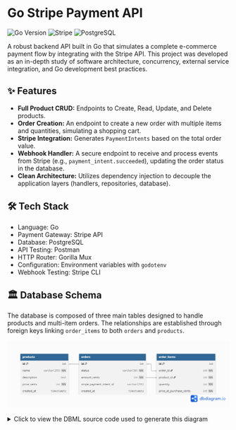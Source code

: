 # Go Stripe Payment API

  ![Go Version](https://img.shields.io/badge/Go-1.21-00ADD8?style=for-the-badge&logo=go)
  ![Stripe](https://img.shields.io/badge/Stripe-6772E5?style=for-the-badge&logo=stripe)
  ![PostgreSQL](https://img.shields.io/badge/PostgreSQL-4169E1?style=for-the-badge&logo=postgresql) 
  
A robust backend API built in Go that simulates a complete e-commerce payment flow by integrating with the Stripe API. This project was developed as an in-depth study of software architecture, concurrency, external service integration, and Go development best practices.

## ✨ Features

  * **Full Product CRUD:** Endpoints to Create, Read, Update, and Delete products.
  * **Order Creation:** An endpoint to create a new order with multiple items and quantities, simulating a shopping cart.
  * **Stripe Integration:** Generates `PaymentIntents` based on the total order value.
  * **Webhook Handler:** A secure endpoint to receive and process events from Stripe (e.g., `payment_intent.succeeded`), updating the order status in the database.
  * **Clean Architecture:** Utilizes dependency injection to decouple the application layers (handlers, repositories, database).

## 🛠️ Tech Stack

  * Language: Go
  * Payment Gateway: Stripe API
  * Database: PostgreSQL
  * API Testing: Postman
  * HTTP Router: Gorilla Mux
  * Configuration: Environment variables with `godotenv`
  * Webhook Testing: Stripe CLI

## 🏛️ Database Schema

  The database is composed of three main tables designed to handle products and multi-item orders. The relationships are established through foreign keys linking `order_items` to both `orders` and `products`.

  ![Database Schema Diagram](docs/db_schema.png)

  <details>
  <summary>Click to view the DBML source code used to generate this diagram</summary>

  ```dbml
  // DBML code for dbdiagram.io

  Table products {
    id int [pk, increment]
    name varchar(255) [not null]
    description text
    price_cents int [not null, note: 'CHECK(price_cents > 0)']
    created_at timestamptz [default: `now()`]
  }

  Table orders {
    id int [pk, increment]
    status varchar(50) [not null, default: 'pending']
    amount_cents int [not null]
    stripe_payment_intent_id varchar(255) [unique]
    created_at timestamptz [default: `now()`]
  }

  Table order_items {
    id int [pk, increment]
    order_id int [not null]
    product_id int [not null]
    quantity int [not null, note: 'CHECK(quantity > 0)']
    price_at_purchase_cents int [not null]
  }

  // Define relationships
  Ref: order_items.order_id > orders.id
  Ref: order_items.product_id > products.id


## 🚀 Getting Started

Follow these steps to get a local copy up and running.

### Prerequisites

  * [Go](https://go.dev/doc/install) (version 1.21 or higher)
  * [PostgreSQL](https://www.postgresql.org/download/) installed locally
  * [Stripe CLI](https://stripe.com/docs/stripe-cli)
  * A [Stripe](https://stripe.com) account

### 1. Clone the Repository

  ```bash
  git clone https://github.com/RotigoZ/stripe-api-go.git
  cd stripe-api-go
  ```

### 2. Set up Environment Variables

  Create a `.env` file in the project root by copying the example file.
  ```bash
  cp .env.example .env
  ```
  Now, edit the `.env` file with your Stripe keys and database configuration:
  ```env
  # Your Stripe API keys (in test mode)
  SECRET_KEY="sk_test_..."
  PUBLISHABLE_KEY="pk_test_..."

  # Webhook signing secret generated by `stripe listen`
  STRIPE_WEBHOOK_SECRET="whsec_..." 

  # Database Configuration (Example for PostgreSQL)
  DATABASE_URL="postgres://your_user:your_password@localhost:5432/your_db_name?sslmode=disable"
  ```

### 3. Install Dependencies
  ```bash
  go mod tidy
  ```

### 4. Prepare the Database
  Run the `schema.sql` script to create the `products`, `orders` and `order_items` tables in your database.

### 5. Run the API
  ```bash
  go run ./cmd/api/main.go
  ```
  The server will be running on `http://localhost:3000`.

### 6. Start the Webhook Forwarding

  In a **second terminal**, start the Stripe CLI to forward events to your local API.
  ```bash
  stripe listen --forward-to localhost:3000/webhooks/stripe
  ```
  *(Remember to copy the `whsec_...` key that this command generates into your `.env` file and restart your API!)*

## 🕹️ API Usage (Endpoints)

  First, create a product for test purposes.

* **Endpoint:** `POST /products`
* **Request Body (JSON):**

    ```json
    {
      "name": "Product 1",
      "description": "This is product 1!",
      "price_cents": 5000
    }
    ```
* **cURL Example:**

    ```bash
    curl -X POST http://localhost:3000/products \
    -H "Content-Type: application/json" \
    -d '{ "name": "Product 1", "description": "This is product 1!", "price_cents": 5000 }'
    ```
* **Success Response:**

    ```
    Product created successfully!
    ```

  The main endpoint to test the flow is for creating orders.

### Create an Order

* **Endpoint:** `POST /orders`
* **Request Body (JSON):**
    ```json
    {
      "products": [
        { "product_id": 1, "quantity": 2 }
      ]
    }
    ```
* **cURL Example:**
    ```bash
    curl -X POST http://localhost:3000/orders \
    -H "Content-Type: application/json" \
    -d '{ "products": [{ "product_id": 1, "quantity": 2 }] }'
    ```
* **Success Response:**
    ```json
    {
      "clientSecret": "pi_..._secret_..."
    }
    ```

### Confirming the Payment (End-to-End Test)

  After creating an order, the API returns a `clientSecret`. To complete the payment flow and test the webhook, you must manually confirm this payment. This step simulates the action that a real frontend would perform using Stripe.js.

**1. Get the Payment Intent ID**

  From the response of the `POST /orders` request, copy the Payment Intent ID. It's the first part of the `clientSecret`, starting with `pi_...` and ending before _secret_.

**2. Confirm the Payment via Stripe's API**

  Using a tool like Postman or cURL, make a `POST` request directly to Stripe's API to confirm the payment.

  * **Endpoint:** `POST https://api.stripe.com/v1/payment_intents/YOUR_PAYMENT_INTENT_ID/confirm`
  * **Authorization:** Use your Stripe **Secret Key** (`sk_test_...`) as a Bearer Token.
  * **Body:** Set the body type to `x-www-form-urlencoded`. Add the following key-value pair: 
    * **Key:** `payment_method`
    * **Value:** `pm_card_visa`

  **cURL Example:**
  _Replace `YOUR_PAYMENT_INTENT_ID` and `YOUR_STRIPE_SECRET_KEY` with your actual values._
  ```bash
  curl -X POST https://api.stripe.com/v1/payment_intents/YOUR_PAYMENT_INTENT_ID/confirm \
    -u "YOUR_STRIPE_SECRET_KEY:" \
    -d payment_method=pm_card_visa
  ```

**3. Observe the Results**

After sending the confirmation request, you will see the full flow in action:
* **In your Stripe CLI terminal:** You will see the `payment_intent.succeeded` event being received from Stripe and forwarded to your API.
* **In your Go API terminal:** You will see the logs from your webhook handler processing the event.
* **In your database:** You can verify that the `status` of the corresponding order has been updated to `paid`.

## ✅ Tests

This project does not yet have an automated test suite. Future work includes adding unit tests for the main business logic in the handlers and repositories to ensure code quality and prevent regressions.

## Future Improvement

* **User Authentication:** Implement JWT authentication for user-specific orders.
* **Frontend Application:** Build a client-side application to interact with the API.
* **Pagination:** Add pagination to the GET /products endpoint.

